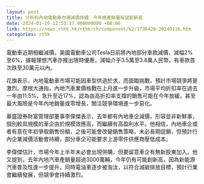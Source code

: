 ```yaml
---
layout: post
title: 分析料內地電動車市場減價持續　今年總產銷量有望創新高
date: 2024-01-16 12:53:17.000000000 +08:00
link: https://news.rthk.hk/rthk/ch/component/k2/1736420-20240116.htm
categories: rthk
---
```


電動車近期相繼減價。美國電動車公司Tesla日前將內地部分車款減價，減幅2%至6%，據報理想汽車亦推出限時優惠，減幅介乎3.5萬至3.8萬人民幣，有車款首次跌至30萬元以內。

花旗表示，內地電動車市場可能因車型供過於求，而面臨挑戰，預計市場競爭將更激烈。摩根大通指，內地汽車業價格戰在上月進一步升級，市場平均折扣率在過去一年由11.5%，急升至近17%，認為由高折扣率支撐的銷售可能在今年放緩，甚至最大風險是今年內地銷量或零增長，關注競爭環境進一步惡化。

華盛證券財富管理部董事李偉傑表示，去年都有內地車企減價，形容並非新鮮事，個別較具規模的車企由於規模效應高，而繼續有高盈利水平。他相信，內地車企或者有意在年初爭取銷售份額，之後可能會改變銷售策略，未必長期促銷，但預計行內企業減價活動會持續，部分車企可能要求上游零件供應商壓低成本。

李偉傑估計，市場今年上半年未必會出現併購，但要留意車企有無新股東加入。他又提到，去年內地汽車產銷量超過3000萬輛，今年仍有可能創新高，因為新能源汽車普及性進一步提升，同時電油車逐步被淘汰，以符合減碳排放目標，預計行業會繼續發展，但競爭會持續激烈。
